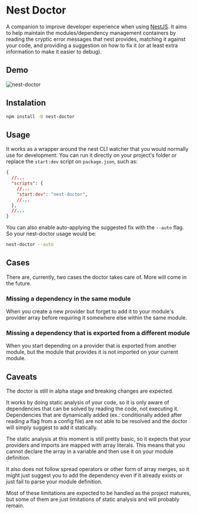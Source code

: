 # Nest Doctor

A companion to improve developer experience when using [NestJS](https://nestjs.com/).
It aims to help maintain the modules/dependency management containers by
reading the cryptic error messages that nest provides, matching it
against your code, and providing a suggestion on how to fix it
(or at least extra information to make it easier to debug).

## Demo

![nest-doctor](https://github.com/bad-noodles/nest-doctor/blob/main/nest-doctor.gif)

## Instalation

```sh
npm install -D nest-doctor
```

## Usage

It works as a wrapper around the nest CLI watcher that you
would normally use for development.
You can run it directly on your project's folder or replace
the `start:dev` script on `package.json`, such as:

```json
{
  //...
  "scripts": {
    //...
    "start:dev": "nest-doctor",
    //...
  },
  //...
}
```

You can also enable auto-applying the suggested fix with the `--auto` flag.
So your nest-doctor usage would be:

```bash
nest-doctor --auto
```

## Cases

There are, currently, two cases the doctor takes care of. More will come in the future.

### Missing a dependency in the same module

When you create a new provider but forget to add it to your module's provider array
before requiring it somewhere else within the same module.

### Missing a dependency that is exported from a different module

When you start depending on a provider that is exported from another module,
but the module that provides it is not imported on your current module.

## Caveats

The doctor is still in alpha stage and breaking changes are expected.

It works by doing static analysis of your code, so it is only aware of
dependencies that can be solved by reading the code, not executing it.
Dependencies that are dynamically added (ex.: conditionally added after reading
a flag from a config file) are not able to be resolved and the doctor
will simply suggest to add it statically.

The static analysis at this moment is still pretty basic, so it expects
that your providers and imports are mapped with array literals.
This means that you cannot declare the array in a variable and then use it
on your module definition.

It also does not follow spread operators or other form of array merges,
so it might just suggest you to add the dependency even if it already exists
or just fail to parse your module definition.

Most of these limitations are expected to be handled as the project matures,
but some of them are just limitations of static analysis and will probably remain.
